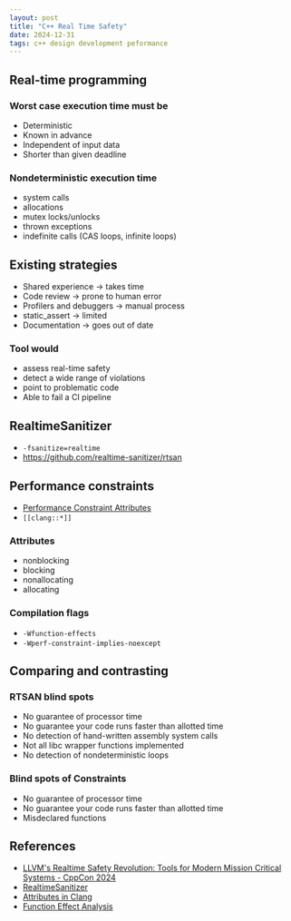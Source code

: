 ```yaml
---
layout: post
title: "C++ Real Time Safety"
date: 2024-12-31
tags: c++ design development peformance
---
```


## Real-time programming

### Worst case execution time must be
* Deterministic
* Known in advance
* Independent of input data
* Shorter than given deadline

### Nondeterministic execution time
* system calls
* allocations
* mutex locks/unlocks
* thrown exceptions
* indefinite calls (CAS loops, infinite loops)

## Existing strategies
* Shared experience -> takes time
* Code review -> prone to human error
* Profilers and debuggers -> manual process
* static_assert -> limited
* Documentation -> goes out of date

### Tool would
* assess real-time safety
* detect a wide range of violations
* point to problematic code
* Able to fail a CI pipeline

## RealtimeSanitizer
* `-fsanitize=realtime`
* <https://github.com/realtime-sanitizer/rtsan>

## Performance constraints
* [Performance Constraint Attributes](https://clang.llvm.org/docs/AttributeReference.html#performance-constraint-attributes)
* `[[clang::*]]`

### Attributes
* nonblocking
* blocking
* nonallocating
* allocating

### Compilation flags
* `-Wfunction-effects`
* `-Wperf-constraint-implies-noexcept`

## Comparing and contrasting

### RTSAN blind spots
* No guarantee of processor time
* No guarantee your code runs faster than allotted time
* No detection of hand-written assembly system calls
* Not all libc wrapper functions implemented
* No detection of nondeterministic loops

### Blind spots of Constraints
* No guarantee of processor time
* No guarantee your code runs faster than allotted time
* Misdeclared functions

## References
* [LLVM's Realtime Safety Revolution: Tools for Modern Mission Critical Systems - CppCon 2024](https://www.youtube.com/watch?v=KvhgNdxX6Uw)
* [RealtimeSanitizer](https://clang.llvm.org/docs/RealtimeSanitizer.html)
* [Attributes in Clang](https://clang.llvm.org/docs/AttributeReference.html)
* [Function Effect Analysis](https://clang.llvm.org/docs/FunctionEffectAnalysis.html)